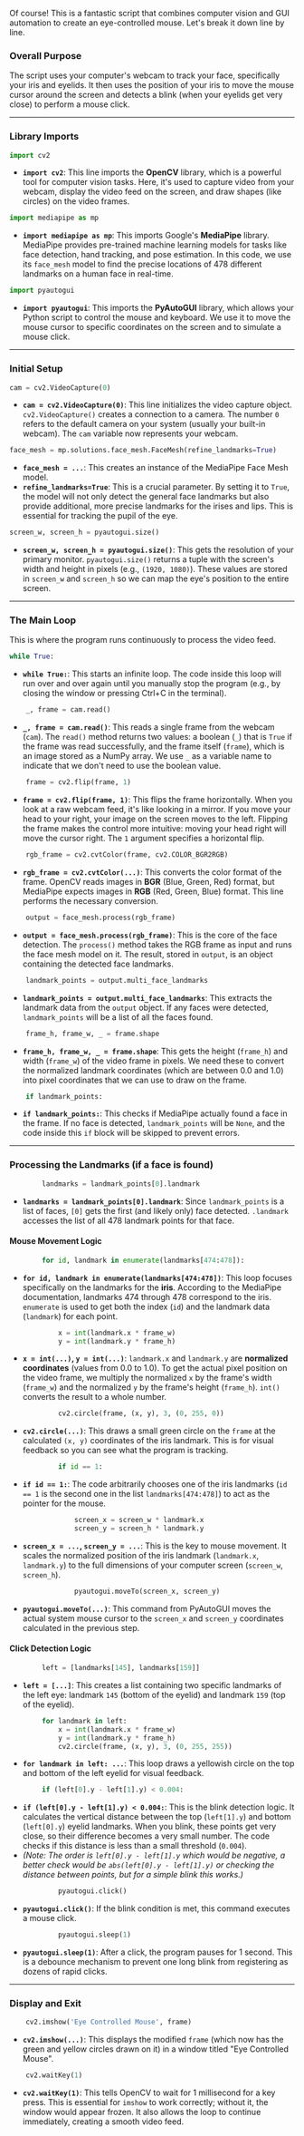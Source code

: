 Of course! This is a fantastic script that combines computer vision and GUI automation to create an eye-controlled mouse. Let's break it down line by line.

### Overall Purpose
The script uses your computer's webcam to track your face, specifically your iris and eyelids. It then uses the position of your iris to move the mouse cursor around the screen and detects a blink (when your eyelids get very close) to perform a mouse click.

---

### Library Imports

```python
import cv2
```
*   **`import cv2`**: This line imports the **OpenCV** library, which is a powerful tool for computer vision tasks. Here, it's used to capture video from your webcam, display the video feed on the screen, and draw shapes (like circles) on the video frames.

```python
import mediapipe as mp
```
*   **`import mediapipe as mp`**: This imports Google's **MediaPipe** library. MediaPipe provides pre-trained machine learning models for tasks like face detection, hand tracking, and pose estimation. In this code, we use its `face_mesh` model to find the precise locations of 478 different landmarks on a human face in real-time.

```python
import pyautogui
```
*   **`import pyautogui`**: This imports the **PyAutoGUI** library, which allows your Python script to control the mouse and keyboard. We use it to move the mouse cursor to specific coordinates on the screen and to simulate a mouse click.

---

### Initial Setup

```python
cam = cv2.VideoCapture(0)
```
*   **`cam = cv2.VideoCapture(0)`**: This line initializes the video capture object. `cv2.VideoCapture()` creates a connection to a camera. The number `0` refers to the default camera on your system (usually your built-in webcam). The `cam` variable now represents your webcam.

```python
face_mesh = mp.solutions.face_mesh.FaceMesh(refine_landmarks=True)
```
*   **`face_mesh = ...`**: This creates an instance of the MediaPipe Face Mesh model.
*   **`refine_landmarks=True`**: This is a crucial parameter. By setting it to `True`, the model will not only detect the general face landmarks but also provide additional, more precise landmarks for the irises and lips. This is essential for tracking the pupil of the eye.

```python
screen_w, screen_h = pyautogui.size()
```
*   **`screen_w, screen_h = pyautogui.size()`**: This gets the resolution of your primary monitor. `pyautogui.size()` returns a tuple with the screen's width and height in pixels (e.g., `(1920, 1080)`). These values are stored in `screen_w` and `screen_h` so we can map the eye's position to the entire screen.

---

### The Main Loop
This is where the program runs continuously to process the video feed.

```python
while True:
```
*   **`while True:`**: This starts an infinite loop. The code inside this loop will run over and over again until you manually stop the program (e.g., by closing the window or pressing Ctrl+C in the terminal).

```python
    _, frame = cam.read()
```
*   **`_, frame = cam.read()`**: This reads a single frame from the webcam (`cam`). The `read()` method returns two values: a boolean (`_`) that is `True` if the frame was read successfully, and the frame itself (`frame`), which is an image stored as a NumPy array. We use `_` as a variable name to indicate that we don't need to use the boolean value.

```python
    frame = cv2.flip(frame, 1)
```
*   **`frame = cv2.flip(frame, 1)`**: This flips the frame horizontally. When you look at a raw webcam feed, it's like looking in a mirror. If you move your head to your right, your image on the screen moves to the left. Flipping the frame makes the control more intuitive: moving your head right will move the cursor right. The `1` argument specifies a horizontal flip.

```python
    rgb_frame = cv2.cvtColor(frame, cv2.COLOR_BGR2RGB)
```
*   **`rgb_frame = cv2.cvtColor(...)`**: This converts the color format of the frame. OpenCV reads images in **BGR** (Blue, Green, Red) format, but MediaPipe expects images in **RGB** (Red, Green, Blue) format. This line performs the necessary conversion.

```python
    output = face_mesh.process(rgb_frame)
```
*   **`output = face_mesh.process(rgb_frame)`**: This is the core of the face detection. The `process()` method takes the RGB frame as input and runs the face mesh model on it. The result, stored in `output`, is an object containing the detected face landmarks.

```python
    landmark_points = output.multi_face_landmarks
```
*   **`landmark_points = output.multi_face_landmarks`**: This extracts the landmark data from the `output` object. If any faces were detected, `landmark_points` will be a list of all the faces found.

```python
    frame_h, frame_w, _ = frame.shape
```
*   **`frame_h, frame_w, _ = frame.shape`**: This gets the height (`frame_h`) and width (`frame_w`) of the video frame in pixels. We need these to convert the normalized landmark coordinates (which are between 0.0 and 1.0) into pixel coordinates that we can use to draw on the frame.

```python
    if landmark_points:
```
*   **`if landmark_points:`**: This checks if MediaPipe actually found a face in the frame. If no face is detected, `landmark_points` will be `None`, and the code inside this `if` block will be skipped to prevent errors.

---

### Processing the Landmarks (if a face is found)

```python
        landmarks = landmark_points[0].landmark
```
*   **`landmarks = landmark_points[0].landmark`**: Since `landmark_points` is a list of faces, `[0]` gets the first (and likely only) face detected. `.landmark` accesses the list of all 478 landmark points for that face.

#### Mouse Movement Logic

```python
        for id, landmark in enumerate(landmarks[474:478]):
```
*   **`for id, landmark in enumerate(landmarks[474:478])`**: This loop focuses specifically on the landmarks for the **iris**. According to the MediaPipe documentation, landmarks 474 through 478 correspond to the iris. `enumerate` is used to get both the index (`id`) and the landmark data (`landmark`) for each point.

```python
            x = int(landmark.x * frame_w)
            y = int(landmark.y * frame_h)
```
*   **`x = int(...)`, `y = int(...)`**: `landmark.x` and `landmark.y` are **normalized coordinates** (values from 0.0 to 1.0). To get the actual pixel position on the video frame, we multiply the normalized `x` by the frame's width (`frame_w`) and the normalized `y` by the frame's height (`frame_h`). `int()` converts the result to a whole number.

```python
            cv2.circle(frame, (x, y), 3, (0, 255, 0))
```
*   **`cv2.circle(...)`**: This draws a small green circle on the `frame` at the calculated `(x, y)` coordinates of the iris landmark. This is for visual feedback so you can see what the program is tracking.

```python
            if id == 1:
```
*   **`if id == 1:`**: The code arbitrarily chooses one of the iris landmarks (`id == 1` is the second one in the list `landmarks[474:478]`) to act as the pointer for the mouse.

```python
                screen_x = screen_w * landmark.x
                screen_y = screen_h * landmark.y
```
*   **`screen_x = ...`, `screen_y = ...`**: This is the key to mouse movement. It scales the normalized position of the iris landmark (`landmark.x`, `landmark.y`) to the full dimensions of your computer screen (`screen_w`, `screen_h`).

```python
                pyautogui.moveTo(screen_x, screen_y)
```
*   **`pyautogui.moveTo(...)`**: This command from PyAutoGUI moves the actual system mouse cursor to the `screen_x` and `screen_y` coordinates calculated in the previous step.

#### Click Detection Logic

```python
        left = [landmarks[145], landmarks[159]]
```
*   **`left = [...]`**: This creates a list containing two specific landmarks of the left eye: landmark `145` (bottom of the eyelid) and landmark `159` (top of the eyelid).

```python
        for landmark in left:
            x = int(landmark.x * frame_w)
            y = int(landmark.y * frame_h)
            cv2.circle(frame, (x, y), 3, (0, 255, 255))
```
*   **`for landmark in left: ...`**: This loop draws a yellowish circle on the top and bottom of the left eyelid for visual feedback.

```python
        if (left[0].y - left[1].y) < 0.004:
```
*   **`if (left[0].y - left[1].y) < 0.004:`**: This is the blink detection logic. It calculates the vertical distance between the top (`left[1].y`) and bottom (`left[0].y`) eyelid landmarks. When you blink, these points get very close, so their difference becomes a very small number. The code checks if this distance is less than a small threshold (`0.004`).
*   *(Note: The order is `left[0].y - left[1].y` which would be negative, a better check would be `abs(left[0].y - left[1].y)` or checking the distance between points, but for a simple blink this works.)*

```python
            pyautogui.click()
```
*   **`pyautogui.click()`**: If the blink condition is met, this command executes a mouse click.

```python
            pyautogui.sleep(1)
```
*   **`pyautogui.sleep(1)`**: After a click, the program pauses for 1 second. This is a debounce mechanism to prevent one long blink from registering as dozens of rapid clicks.

---

### Display and Exit

```python
    cv2.imshow('Eye Controlled Mouse', frame)
```
*   **`cv2.imshow(...)`**: This displays the modified `frame` (which now has the green and yellow circles drawn on it) in a window titled "Eye Controlled Mouse".

```python
    cv2.waitKey(1)
```
*   **`cv2.waitKey(1)`**: This tells OpenCV to wait for 1 millisecond for a key press. This is essential for `imshow` to work correctly; without it, the window would appear frozen. It also allows the loop to continue immediately, creating a smooth video feed.